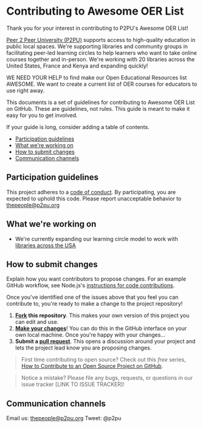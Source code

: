 # Contributing to Awesome OER List

Thank you for your interest in contributing to P2PU's Awesome OER List!

[Peer 2 Peer University (P2PU)](https://www.p2pu.org/en/) supports access to high-quality education in public local spaces. We're supporting libraries and community groups in facilitating peer-led learning circles to help learners who want to take online courses together and in-person. We're working with 20 libraries across the United States, France and Kenya and expanding quickly!

WE NEED YOUR HELP to find make our Open Educational Resources list AWESOME. We want to create a current list of OER courses for educators to use right away.

This documents is a set of guidelines for contributing to Awesome OER List on GitHub. These are guidelines, not rules. This guide is meant to make it easy for you to get involved.

If your guide is long, consider adding a table of contents.

* [Participation guidelines](#participation-guidelines)
* [What we're working on](#what-were-working-on)
* [How to submit changes](#how-to-submit-changes)
* [Communication channels](#communication-channels)

## Participation guidelines

This project adheres to a [code of conduct](CODE_OF_CONDUCT.md). By participating, you are expected to uphold this code. Please report unacceptable behavior to thepeople@p2pu.org

## What we're working on

* We're currently expanding our learning circle model to work with [libraries across the USA](http://info.p2pu.org/2017/05/16/peer-2-peer-coast-2-coast/)

## How to submit changes

Explain how you want contributors to propose changes. For an example GitHub workflow, see Node.js's [instructions for code contributions](https://github.com/nodejs/node/blob/master/CONTRIBUTING.md#code-contributions).

Once you've identified one of the issues above that you feel you can contribute to, you're ready to make a change to the project repository!
 
1. **[Fork](https://help.github.com/articles/fork-a-repo/) this repository**. This makes your own version of this project you can edit and use.
2. **[Make your changes](https://guides.github.com/activities/forking/#making-changes)**! You can do this in the GitHub interface on your own local machine. Once you're happy with your changes...
3. **Submit a [pull request](https://help.github.com/articles/proposing-changes-to-a-project-with-pull-requests/)**. This opens a discussion around your project and lets the project lead know you are proposing changes.

> First time contributing to open source? Check out this *free* series, [How to Contribute to an Open Source Project on GitHub](https://egghead.io/series/how-to-contribute-to-an-open-source-project-on-github).

> Notice a mistake? Please file any bugs, requests, or questions in our issue tracker [LINK TO ISSUE TRACKER]!

## Communication channels

Email us: thepeople@p2pu.org
Tweet: @p2pu

